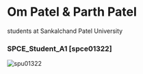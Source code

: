 # Om Patel & Parth Patel 
students at Sankalchand Patel University
<h3 align="left">SPCE_Student_A1 [spce01322]</h3>  

![spu01322](https://user-images.githubusercontent.com/98050834/156131325-31b35458-238f-4f05-bd63-34fbe459d253.png)

